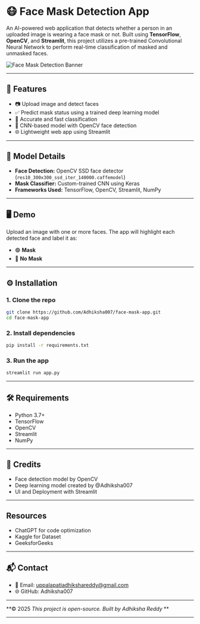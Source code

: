 # 😷 Face Mask Detection App

An AI-powered web application that detects whether a person in an uploaded image is wearing a face mask or not. Built using **TensorFlow**, **OpenCV**, and **Streamlit**, this project utilizes a pre-trained Convolutional Neural Network to perform real-time classification of masked and unmasked faces.

![Face Mask Detection Banner](https://www.v-app.io/wp-content/uploads/2021/05/facemask.jpg)
<!-- Replace with your own image URL or screenshot -->

---

## 🚀 Features

- 📷 Upload image and detect faces
- ✅ Predict mask status using a trained deep learning model
- 🎯 Accurate and fast classification
- 🧠 CNN-based model with OpenCV face detection
- 🌐 Lightweight web app using Streamlit

---

## 🧠 Model Details

- **Face Detection:** OpenCV SSD face detector  
  (`res10_300x300_ssd_iter_140000.caffemodel`)
- **Mask Classifier:** Custom-trained CNN using Keras
- **Frameworks Used:** TensorFlow, OpenCV, Streamlit, NumPy

---

## 🖥️ Demo

Upload an image with one or more faces. The app will highlight each detected face and label it as:

- 🟢 **Mask**
- 🔴 **No Mask**

---

## ⚙️ Installation

### 1. Clone the repo

```bash
git clone https://github.com/Adhiksha007/face-mask-app.git
cd face-mask-app
```

### 2. Install dependencies

```bash
pip install -r requirements.txt
```

### 3. Run the app

```bash
streamlit run app.py
```

---

## 🛠️ Requirements
- Python 3.7+
- TensorFlow
- OpenCV
- Streamlit
- NumPy

---

## 🙌 Credits
- Face detection model by OpenCV
- Deep learning model created by @Adhiksha007
- UI and Deployment with Streamlit

---

## Resources
- ChatGPT for code optimization
- Kaggle for Dataset
- GeeksforGeeks
  
---

## 📬 Contact
- 📧 Email: uppalapatiadhikshareddy@gmail.com
- 🌐 GitHub: Adhiksha007

 ---

**© 2025 _This project is open-source. Built by Adhiksha Reddy_ **  

---

